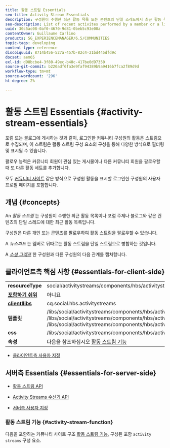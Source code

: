 ```yaml
---
title: 활동 스트림 Essentials
seo-title: Activity Stream Essentials
description: 구성원이 수행한 최근 활동 목록 또는 콘텐츠의 단일 스레드에서 최근 활동 목록
seo-description: List of recent activites performed by a member or a list of recent activities on a single thread of content
uuid: 30c5ac08-0af0-4670-9d81-0beb5c93e00a
contentOwner: Guillaume Carlino
products: SG_EXPERIENCEMANAGER/6.5/COMMUNITIES
topic-tags: developing
content-type: reference
discoiquuid: 8714b456-527a-457b-82c4-21bd445dfd9c
docset: aem65
exl-id: d98bcbe4-3f80-49ec-b40c-417be0d97350
source-git-commit: b220adf6fa3e9faf94389b9a9416b7fca2f89d9d
workflow-type: tm+mt
source-wordcount: '296'
ht-degree: 2%

---
```


# 활동 스트림 Essentials {#activity-stream-essentials}

포럼 또는 블로그에 게시하는 것과 같이, 로그인한 커뮤니티 구성원의 활동은 스트림으로 수집되며, 이 스트림은 활동 스트림 구성 요소의 구성을 통해 다양한 방식으로 필터링 및 표시될 수 있습니다.

팔로우 능력은 커뮤니티 회원이 관심 있는 게시물이나 다른 커뮤니티 회원을 팔로우할 때 또 다른 활동 세트를 추가합니다.

모두 [커뮤니티 사이트](/help/communities/overview.md#communitiessites) 같은 방식으로 구성원 활동을 표시할 로그인한 구성원의 사용자 프로필 페이지를 포함합니다.

## 개념 {#concepts}

An *활동 스트림* 는 구성원이 수행한 최근 활동 목록이나 포럼 주제나 블로그와 같은 컨텐츠의 단일 스레드에 대한 최근 활동 목록입니다.

구성원은 다른 개인 또는 콘텐츠를 팔로우하여 활동 스트림을 팔로우할 수 있습니다.

A *뉴스피드* 는 멤버로 뒤따르는 활동 스트림을 단일 스트림으로 병합하는 것입니다.

A *[소셜 그래프](/help/communities/essentials-socialgraph.md)* 한 구성원과 다른 구성원의 다음 관계를 캡처합니다.

## 클라이언트측 핵심 사항 {#essentials-for-client-side}

<table>
 <tbody>
  <tr>
   <td> <strong>resourceType</strong></td>
   <td>social/activitystreams/components/hbs/activitystreams</td>
  </tr>
  <tr>
   <td> <a href="/help/communities/scf.md#add-or-include-a-communities-component"><strong>포함하기 쉬워</strong></a></td>
   <td>아니요</td>
  </tr>
  <tr>
   <td> <a href="/help/communities/clientlibs.md"><strong>clientllibs</strong></a></td>
   <td>cq.social.hbs.activitystreams</td>
  </tr>
  <tr>
   <td> <strong>템플릿</strong></td>
   <td> /libs/social/activitystreams/components/hbs/activitystreams/activitystreams.hbs<br /> /libs/social/activitystreams/components/hbs/activitystreams/activity/activity-title.hbs<br /> /libs/social/activitystreams/components/hbs/activitystreams/activity/activity.hbs</td>
  </tr>
  <tr>
   <td> <strong>css</strong></td>
   <td> /libs/social/activitystreams/components/hbs/activitystreams/clientlibs/activitystreams.css</td>
  </tr>
  <tr>
   <td><strong> 속성</strong></td>
   <td>다음을 참조하십시오 <a href="/help/communities/activities.md">활동 스트림 기능</a></td>
  </tr>
 </tbody>
</table>

* [클라이언트측 사용자 지정](/help/communities/client-customize.md)

## 서버측 Essentials {#essentials-for-server-side}

* [활동 스트림 API](https://helpx.adobe.com/experience-manager/6-5/sites/developing/using/reference-materials/javadoc/com/adobe/cq/social/activitystreams/api/package-frame.html)

* [Activity Streams 수신기 API](https://helpx.adobe.com/experience-manager/6-5/sites/developing/using/reference-materials/javadoc/com/adobe/cq/social/activitystreams/listener/api/package-frame.html)

* [서버측 사용자 지정](/help/communities/server-customize.md)

### 활동 스트림 기능 {#activity-stream-function}

다음을 포함하는 커뮤니티 사이트 구조 [활동 스트림 기능](/help/communities/functions.md#activity-stream-function), 구성된 포함 `activity streams` 구성 요소.
